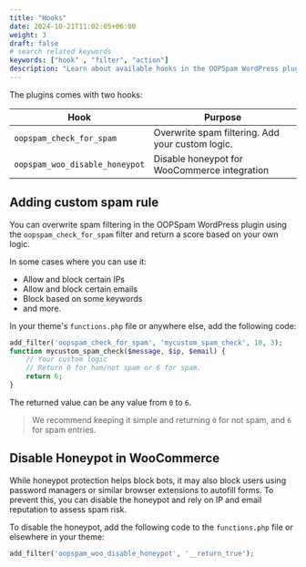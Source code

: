 ```yaml
---
title: "Hooks"
date: 2024-10-21T11:02:05+06:00
weight: 3
draft: false
# search related keywords
keywords: ["hook" , "filter", "action"]
description: "Learn about available hooks in the OOPSpam WordPress plugin and how to use them."
---
```


The plugins comes with two hooks:

| Hook      | Purpose      |
| ------------- | ------------- |
| `oopspam_check_for_spam` | Overwrite spam filtering. Add your custom logic. |
| `oopspam_woo_disable_honeypot` | Disable honeypot for WooCommerce integration |


## Adding custom spam rule

You can overwrite spam filtering in the OOPSpam WordPress plugin using the `oopspam_check_for_spam` filter and return a score based on your own logic.

In some cases where you can use it:

- Allow and block certain IPs
- Allow and block certain emails
- Block based on some keywords
- and more.

In your theme's `functions.php` file or anywhere else, add the following code:

```php
add_filter('oopspam_check_for_spam', 'mycustom_spam_check', 10, 3);
function mycustom_spam_check($message, $ip, $email) {
    // Your custom logic
    // Return 0 for ham/not spam or 6 for spam.
    return 6;
}
```

The returned value can be any value from `0` to `6`.

> We recommend keeping it simple and returning `0` for not spam, and `6` for spam entries.

## Disable Honeypot in WooCommerce

While honeypot protection helps block bots, it may also block users using password managers or similar browser extensions to autofill forms. To prevent this, you can disable the honeypot and rely on IP and email reputation to assess spam risk.

To disable the honeypot, add the following code to the `functions.php` file or elsewhere in your theme:

```php
add_filter('oopspam_woo_disable_honeypot', '__return_true');
```